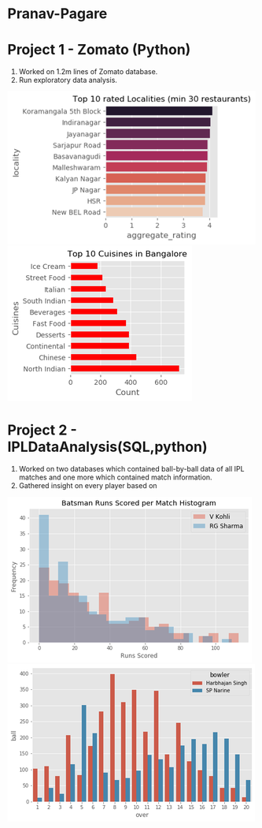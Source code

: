 # Pranav-Pagare

# Project 1 - Zomato (Python)
1. Worked on 1.2m lines of Zomato database.
2. Run exploratory data analysis.

<img src="https://github.com/pranavpagare/portfolio/blob/master/Rated_locality.png"> <img src="https://github.com/pranavpagare/portfolio/blob/master/cuisine.png">

# Project 2 - IPLDataAnalysis(SQL,python)
1. Worked on two databases which contained ball-by-ball data of all IPL matches and one more which contained match information.
2. Gathered insight on every player based on

<img src="https://github.com/pranavpagare/portfolio/blob/master/V%20Kohli-RG%20Sharma.png"> <img src="https://github.com/pranavpagare/portfolio/blob/master/ballsperover.png">



